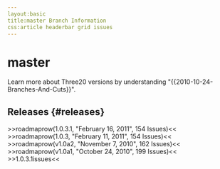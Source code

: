 ```yaml
---
layout:basic
title:master Branch Information
css:article headerbar grid issues
---
```


<div id="content">
<div class="fixed-width" markdown="1">

master
======

Learn more about Three20 versions by understanding "{{2010-10-24-Branches-And-Cuts}}".

Releases {#releases}
--------

<div class="grid">
  >>roadmaprow(1.0.3.1, "February 16, 2011", 154 Issues)<<
  >>roadmaprow(1.0.3, "February 11, 2011", 154 Issues)<<
  >>roadmaprow(v1.0a2, "November 7, 2010", 162 Issues)<<
  >>roadmaprow(v1.0a1, "October 24, 2010", 199 Issues)<<
</div>

<div>
>>1.0.3.1issues<<
</div>

</div> <!-- .fixed-width -->
</div> <!-- #content -->
